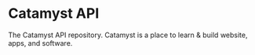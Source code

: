 # Catamyst API

The Catamyst API repository. Catamyst is a place to learn & build website, apps, and software.
